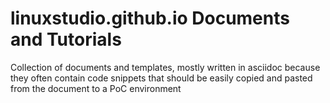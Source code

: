 # linuxstudio.github.io Documents and Tutorials

Collection of documents and templates, mostly written in asciidoc
because they often contain code snippets that should be easily 
copied and pasted from the document to a PoC environment
